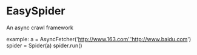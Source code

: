 # EasySpider
An async crawl framework

example:
  a = AsyncFetcher('http://www.163.com','http://www.baidu.com')
  spider = Spider(a)
  spider.run()
